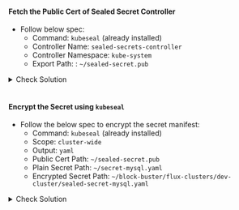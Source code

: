 #### Fetch the Public Cert of Sealed Secret Controller
- Follow below spec:
    - Command: `kubeseal` (already installed)
    - Controller Name: `sealed-secrets-controller`
    - Controller Namespace: `kube-system`
    - Export Path: : `~/sealed-secret.pub`

<details><summary>Check Solution</summary>
```
kubeseal \
--fetch-cert \
--controller-name sealed-secrets-controller \
--controller-namespace kube-system > ~/sealed-secret.pub
```{{exec}}
</details>

<br>

#### Encrypt the Secret using `kubeseal`
- Follow the below spec to encrypt the secret manifest:
    - Command: `kubeseal` (already installed)
    - Scope: `cluster-wide`
    - Output: `yaml`
    - Public Cert Path: `~/sealed-secret.pub`
    - Plain Secret Path: `~/secret-mysql.yaml`
    - Encrypted Secret Path: `~/block-buster/flux-clusters/dev-cluster/sealed-secret-mysql.yaml`

<details><summary>Check Solution</summary>

```
kubeseal -o yaml --scope cluster-wide --cert ~/sealed-secret.pub < ~/secret-mysql.yaml > ~/block-buster/flux-clusters/dev-cluster/sealed-secret-mysql.yaml
```{{exec}}

</details>

<br>

#### Check the Generated Encrypted Secret
```
cat ~/block-buster/flux-clusters/dev-cluster/sealed-secret-mysql.yaml
```{{exec}}

<br>

#### Add, Commit, Push the changes to `bb-source-app` repo
> When prompted for `password` use the `GitHub PAT - Personal Access Token` used in earlier steps.

```
cd ~/bb-app-source
git config --global user.email "fluxcd@killercoda.com"
git config --global user.name "FluxCD-Killercoda"
git pull
git add .
git commit -m 'delete database secret'
git push
```{{exec}}

> Note the `commit id` displayed after the `git push` operation.